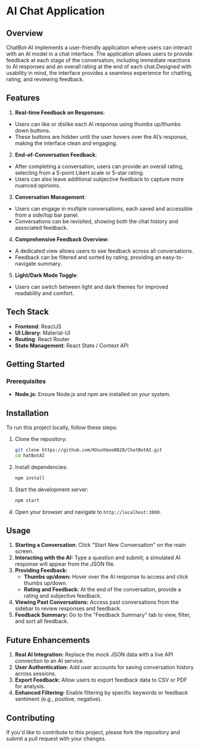 # AI Chat Application

## Overview

ChatBot-AI implements a user-friendly application where users can interact with an AI model in a chat interface. The application allows users to provide feedback at each stage of the conversation, including immediate reactions to AI responses and an overall rating at the end of each chat.Designed with usability in mind, the interface provides a seamless experience for chatting, rating, and reviewing feedback.

## Features
1. **Real-time Feedback on Responses:**<br>
 - Users can like or dislike each AI response using thumbs up/thumbs down buttons.<br>
 - These buttons are hidden until the user hovers over the AI’s response, making the interface clean and engaging.

2. **End-of-Conversation Feedback**:<br>
 - After completing a conversation, users can provide an overall rating, selecting from a 5-point Likert scale or 5-star rating.<br>
 - Users can also leave additional subjective feedback to capture more nuanced opinions.

3. **Conversation Management**:<br>
 - Users can engage in multiple conversations, each saved and accessible from a side/top bar panel.<br>
 - Conversations can be revisited, showing both the chat history and associated feedback.<br>

4. **Comprehensive Feedback Overview**:<br>
 - A dedicated view allows users to see feedback across all conversations.<br>
 - Feedback can be filtered and sorted by rating, providing an easy-to-navigate summary.

5. **Light/Dark Mode Toggle**: 
 - Users can switch between light and dark themes for improved readability and comfort.

## Tech Stack

- **Frontend**: ReactJS
- **UI Library**: Material-UI
- **Routing**: React Router
- **State Management**: React State / Context API

## Getting Started
### Prerequisites
- **Node.js:** Ensure Node.js and npm are installed on your system.

## Installation

To run this project locally, follow these steps:

1. Clone the repository:

   ```bash
   git clone https://github.com/Khushboo0820/ChatBotAI.git
   cd hatBotAI
   ```

2. Install dependencies:

   ```bash
   npm install
   ```

3. Start the development server:

   ```bash
   npm start
   ```

4. Open your browser and navigate to `http://localhost:3000`.

## Usage

1. **Starting a Conversation**: Click "Start New Conversation" on the main screen.<br>
2. **Interacting with the AI:** Type a question and submit; a simulated AI response will appear from the JSON file.<br>
3. **Providing Feedback:**
   - **Thumbs up/down:** Hover over the AI response to access and click thumbs up/down.<br>
   - **Rating and Feedback:** At the end of the conversation, provide a rating and subjective feedback.<br>
5. **Viewing Past Conversations:** Access past conversations from the sidebar to review responses and feedback.<br>
6. **Feedback Summary:** Go to the "Feedback Summary" tab to view, filter, and sort all feedback.<br>

## Future Enhancements

1. **Real AI Integration:** Replace the mock JSON data with a live API connection to an AI service.<br>
2. **User Authentication:** Add user accounts for saving conversation history across sessions.<br>
3. **Export Feedback:** Allow users to export feedback data to CSV or PDF for analysis.<br>
4. **Enhanced Filtering:** Enable filtering by specific keywords or feedback sentiment (e.g., positive, negative).

## Contributing
If you'd like to contribute to this project, please fork the repository and submit a pull request with your changes.

